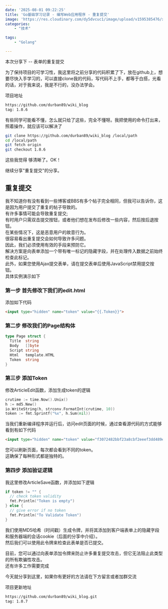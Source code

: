 ```yaml
---
date: '2025-08-01 09:22:25'
title: 'Go基础学习记录 - 编写Web应用程序 - 重复提交'
image: 'https://res.cloudinary.com/dy5dvcuc1/image/upload/v1595385476/xiaorongmao/golang.jpg'
categories:
    - "技术"

tags:
    - "Golang"

---
```


本次分享下 -- 表单的重复提交

为了保持项目的可学习性，我这里将之前分享的代码积累了下，放在github上，想要尽快入手学习的，可以直接clone我的代码，写代码不上手，都等于白搭，光看的话，对于我来说，我是不行的，没办法学会。

项目地址

```bash
https://github.com/durban89/wiki_blog
tag: 1.0.6
```

有些同学可能看不懂，怎么就只给了这些，完全不懂呀。我把使用的命令打出来，照着操作，就应该可以解决了

```bash
git clone https://github.com/durban89/wiki_blog /local/path
cd /local/path
git fetch origin
git checkout 1.0.6
```

这些我觉得 够清晰了。OK！

继续分享"重复提交"的分享。

## 重复提交

我不知道你有没有看到一些博客或BBS有多个帖子完全相同，但我可以告诉你，这是因为用户提交了重复的帖子导致的。  
有许多事情可能会导致重复提交;  
有时用户只需双击提交按钮，或者他们想在发布后修改一些内容，然后按后退按钮。  
在某些情况下，这是恶意用户的故意行为。  
很容易看出重复提交会如何导致许多问题。  
因此，我们必须使用有效的手段来预防它。  
解决方案是向表单添加一个带有唯一标记的隐藏字段，并在处理传入数据之前始终检查此标记。  
此外，如果您使用Ajax提交表单，请在提交表单后使用JavaScript禁用提交按钮。  
具体实例演示如下

### 第一步 首先修改下我们的edit.html

添加如下代码

```html
<input type="hidden" name="token" value="{{.Token}}">
```

### 第二步 修改我们的Page结构体

```go
type Page struct {
  Title  string
  Body   []byte
  Script string
  Html   template.HTML
  Token  string
}
```

### 第三步 添加Token

修改ArticleEdit函数，添加生成token的逻辑

```go
crutime := time.Now().Unix()
h := md5.New()
io.WriteString(h, strconv.FormatInt(crutime, 10))
token := fmt.Sprintf("%x", h.Sum(nil))
```

当我们重新编译程序并运行后，访问edit页面的时候，通过查看源代码的方式能够看到有如下代码

```html
<input type="hidden" name="token" value="f3072482bbf23a8cbf2eeef3dd489eaf">
```

您可以刷新页面，每次都会看到不同的token。  
这确保了每种形式都是独特的。

### 第四步 添加验证逻辑

我这里修改ArticleSave函数，并添加如下逻辑

```go
if token != "" {
  // check token validity
  fmt.Println("Token is empty")
} else {
  // give error if no token
  fmt.Println("To Validate Token")
}
```

我们使用MD5哈希（时间戳）生成令牌，并将其添加到客户端表单上的隐藏字段和服务器端的会话cookie（后面的分享中介绍）。  
然后我们可以使用此令牌来检查此表单是否已提交。

目前，您可以通过向表单添加令牌来防止许多重复提交攻击，但它无法阻止此类型的所有欺骗性攻击。  
还有许多工作需要完成

今天就分享到这里，如果你有更好的方法请在下方留言或者加群交流

项目更新地址

```bash
https://github.com/durban89/wiki_blog.git
tag: 1.0.7
```
